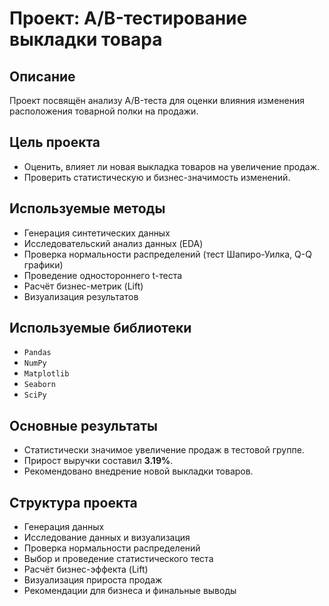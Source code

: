 # Проект: A/B-тестирование выкладки товара

## Описание

Проект посвящён анализу A/B-теста для оценки влияния изменения расположения товарной полки на продажи.  

## Цель проекта

- Оценить, влияет ли новая выкладка товаров на увеличение продаж.
- Проверить статистическую и бизнес-значимость изменений.

## Используемые методы

- Генерация синтетических данных
- Исследовательский анализ данных (EDA)
- Проверка нормальности распределений (тест Шапиро-Уилка, Q-Q графики)
- Проведение одностороннего t-теста
- Расчёт бизнес-метрик (Lift)
- Визуализация результатов

## Используемые библиотеки

- `Pandas`
- `NumPy`
- `Matplotlib`
- `Seaborn`
- `SciPy`

## Основные результаты

- Статистически значимое увеличение продаж в тестовой группе.
- Прирост выручки составил **3.19%**.
- Рекомендовано внедрение новой выкладки товаров.

## Структура проекта

- Генерация данных
- Исследование данных и визуализация
- Проверка нормальности распределений
- Выбор и проведение статистического теста
- Расчёт бизнес-эффекта (Lift)
- Визуализация прироста продаж
- Рекомендации для бизнеса и финальные выводы
